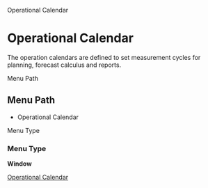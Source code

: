 
Operational Calendar
# Operational Calendar


The operation calendars are defined to set measurement cycles for planning, forecast calculus and reports.

Menu Path
## Menu Path



- Operational Calendar

Menu Type
### Menu Type

**Window**


[Operational Calendar](functional-guide/window/window-operational-calendar.md)